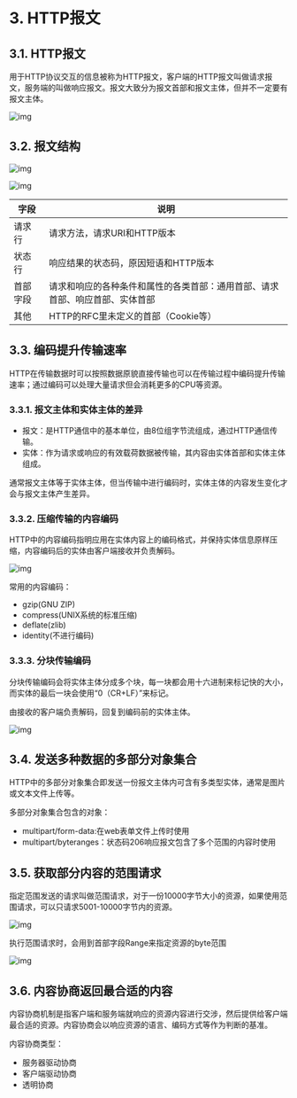 # 3. HTTP报文

## 3.1. HTTP报文

用于HTTP协议交互的信息被称为HTTP报文，客户端的HTTP报文叫做请求报文，服务端的叫做响应报文。报文大致分为报文首部和报文主体，但并不一定要有报文主体。

![img](3.1.png)

## 3.2. 报文结构

![img](3.2.png)

![img](3.2.2.png)

| 字段     | 说明                                                         |
| -------- | ------------------------------------------------------------ |
| 请求行   | 请求方法，请求URI和HTTP版本                                  |
| 状态行   | 响应结果的状态码，原因短语和HTTP版本                         |
| 首部字段 | 请求和响应的各种条件和属性的各类首部：通用首部、请求首部、响应首部、实体首部 |
| 其他     | HTTP的RFC里未定义的首部（Cookie等）                          |

## 3.3. 编码提升传输速率

HTTP在传输数据时可以按照数据原貌直接传输也可以在传输过程中编码提升传输速率；通过编码可以处理大量请求但会消耗更多的CPU等资源。

### 3.3.1. 报文主体和实体主体的差异

- 报文：是HTTP通信中的基本单位，由8位组字节流组成，通过HTTP通信传输。
- 实体：作为请求或响应的有效载荷数据被传输，其内容由实体首部和实体主体组成。

通常报文主体等于实体主体，但当传输中进行编码时，实体主体的内容发生变化才会与报文主体产生差异。

### 3.3.2. 压缩传输的内容编码

HTTP中的内容编码指明应用在实体内容上的编码格式，并保持实体信息原样压缩，内容编码后的实体由客户端接收并负责解码。

![img](3.3.2.png)

常用的内容编码：

- gzip(GNU ZIP)
- compress(UNIX系统的标准压缩)
- deflate(zlib)
- identity(不进行编码)

### 3.3.3. 分块传输编码

分块传输编码会将实体主体分成多个块，每一块都会用十六进制来标记快的大小，而实体的最后一块会使用“0（CR+LF）”来标记。

由接收的客户端负责解码，回复到编码前的实体主体。

![img](3.3.3.png)

## 3.4. 发送多种数据的多部分对象集合

HTTP中的多部分对象集合即发送一份报文主体内可含有多类型实体，通常是图片或文本文件上传等。

多部分对象集合包含的对象：

- multipart/form-data:在web表单文件上传时使用
- multipart/byteranges：状态码206响应报文包含了多个范围的内容时使用

## 3.5. 获取部分内容的范围请求

指定范围发送的请求叫做范围请求，对于一份10000字节大小的资源，如果使用范围请求，可以只请求5001-10000字节内的资源。

![img](3.5.png)

执行范围请求时，会用到首部字段Range来指定资源的byte范围

![img](3.5.2.png)

## 3.6. 内容协商返回最合适的内容

内容协商机制是指客户端和服务端就响应的资源内容进行交涉，然后提供给客户端最合适的资源。内容协商会以响应资源的语言、编码方式等作为判断的基准。

内容协商类型：

- 服务器驱动协商
- 客户端驱动协商
- 透明协商
